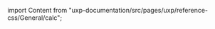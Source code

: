 
import Content from "uxp-documentation/src/pages/uxp/reference-css/General/calc";

<Content query="product=xd"/>
